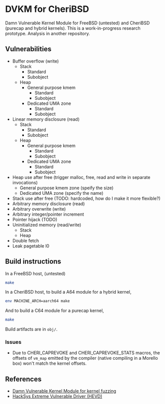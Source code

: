 # DVKM for CheriBSD

Damn Vulnerable Kernel Module for FreeBSD (untested) and CheriBSD (purecap and hybrid kernels).
This is a work-in-progress research prototype. Analysis in another repository.

## Vulnerabilities

- Buffer overflow (write)
    - Stack
        - Standard
        - Subobject
    - Heap
        - General purpose kmem
            - Standard
            - Subobject
        - Dedicated UMA zone
            - Standard
            - Subobject
- Linear memory disclosure (read)
    - Stack
        - Standard
        - Subobject
    - Heap
        - General purpose kmem
            - Standard
            - Subobject
        - Dedicated UMA zone
            - Standard
            - Subobject
- Heap use after free (trigger malloc, free, read and write in separate invocations)
    - General purpose kmem zone (speify the size)
    - Dedicated UMA zone (specify the name)
- Stack use after free (TODO: hardcoded, how do I make it more flexible?)
- Arbitrary memory disclosure (read)
- Arbitrary overwrite (write)
- Arbitrary integer/pointer increment
- Pointer hijack (TODO) <!-- I use it to test ret2dir in CheriBSD -->
- Uninitialized memory (read/write)
    - Stack
    - Heap
- Double fetch
- Leak pagetable l0

## Build instructions

In a FreeBSD host, (untested)
```sh
make
```

In a CheriBSD host, to build a A64 module for a hybrid kernel,
```sh
env MACHINE_ARCH=aarch64 make
```

And to build a C64 module for a purecap kernel,
```sh
make
```

Build artifacts are in `obj/`.

### Issues

- Due to CHERI_CAPREVOKE and CHERI_CAPREVOKE_STATS macros, the offsets of `vm_map` emitted by the compiler (native compiling in a Morello box) won't match the kernel offsets.

## References

- [Damn Vulnerable Kernel Module for kernel fuzzing](https://github.com/hardik05/Damn_Vulnerable_Kernel_Module/tree/main)
- [HackSys Extreme Vulnerable Driver (HEVD)](https://github.com/hacksysteam/HackSysExtremeVulnerableDriver/tree/master)
